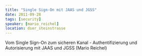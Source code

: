 ```yaml
---
title: "Single Sign-On mit JAAS und JGSS"
date: 2011-09-28
tags: [security]
speaker: [mario_reichel]
location: dser_steinstrasse
---
```


Vom Single Sign-On zum sicheren Kanal - Authentifizierung und Autorisierung mit JAAS und JGSS (Mario Reichel)
